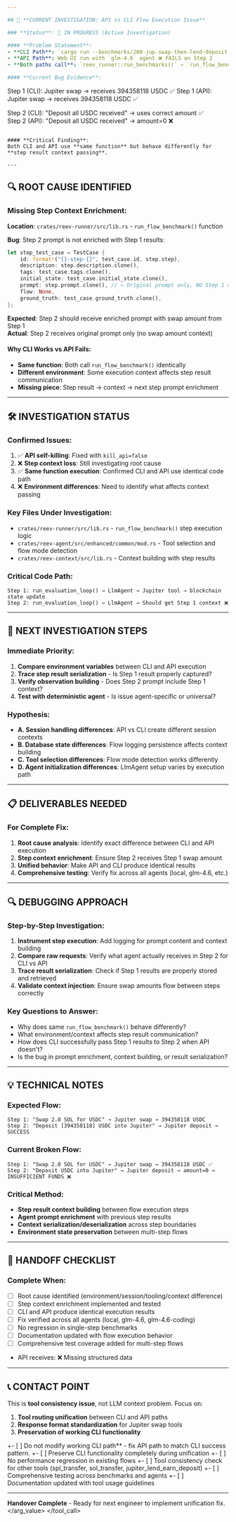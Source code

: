 ```yaml
---

## 🚨 **CURRENT INVESTIGATION: API vs CLI Flow Execution Issue**

### **Status**: 🔄 IN PROGRESS (Active Investigation)

#### **Problem Statement**:
- **CLI Path**: `cargo run --benchmarks/200-jup-swap-then-lend-deposit.yml --agent glm-4.6` ✅ WORKS
- **API Path**: Web UI run with `glm-4.6` agent ❌ FAILS on Step 2
- **Both paths call**: `reev_runner::run_benchmarks()` → `run_flow_benchmark()` → `LlmAgent`

#### **Current Bug Evidence**:
```
Step 1 (CLI): Jupiter swap → receives 394358118 USDC ✅
Step 1 (API): Jupiter swap → receives 394358118 USDC ✅

Step 2 (CLI): "Deposit all USDC received" → uses correct amount ✅  
Step 2 (API): "Deposit all USDC received" → amount=0 ❌
```

#### **Critical Finding**:
Both CLI and API use **same function** but behave differently for **step result context passing**.

---
```


## 🔍 **ROOT CAUSE IDENTIFIED**

### **Missing Step Context Enrichment**:

**Location**: `crates/reev-runner/src/lib.rs` - `run_flow_benchmark()` function

**Bug**: Step 2 prompt is not enriched with Step 1 results:
```rust
let step_test_case = TestCase {
    id: format!("{}-step-{}", test_case.id, step.step),
    description: step.description.clone(),
    tags: test_case.tags.clone(),
    initial_state: test_case.initial_state.clone(),
    prompt: step.prompt.clone(), // ← Original prompt only, NO Step 1 context!
    flow: None,
    ground_truth: test_case.ground_truth.clone(),
};
```

**Expected**: Step 2 should receive enriched prompt with swap amount from Step 1  
**Actual**: Step 2 receives original prompt only (no swap amount context)

#### **Why CLI Works vs API Fails**:
- **Same function**: Both call `run_flow_benchmark()` identically
- **Different environment**: Some execution context affects step result communication
- **Missing piece**: Step result → context → next step prompt enrichment

---

## 🛠️ **INVESTIGATION STATUS**

### **Confirmed Issues**:
1. ✅ **API self-killing**: Fixed with `kill_api=false`
2. ❌ **Step context loss**: Still investigating root cause
3. ✅ **Same function execution**: Confirmed CLI and API use identical code path
4. ❌ **Environment differences**: Need to identify what affects context passing

### **Key Files Under Investigation**:
- `crates/reev-runner/src/lib.rs` - `run_flow_benchmark()` step execution logic
- `crates/reev-agent/src/enhanced/common/mod.rs` - Tool selection and flow mode detection
- `crates/reev-context/src/lib.rs` - Context building with step results

### **Critical Code Path**:
```
Step 1: run_evaluation_loop() → LlmAgent → Jupiter tool → blockchain state update
Step 2: run_evaluation_loop() → LlmAgent → Should get Step 1 context ❌
```

---

## 🎯 **NEXT INVESTIGATION STEPS**

### **Immediate Priority**:
1. **Compare environment variables** between CLI and API execution
2. **Trace step result serialization** - Is Step 1 result properly captured?
3. **Verify observation building** - Does Step 2 prompt include Step 1 context?
4. **Test with deterministic agent** - Is issue agent-specific or universal?

### **Hypothesis**:
- **A. Session handling differences**: API vs CLI create different session contexts
- **B. Database state differences**: Flow logging persistence affects context building  
- **C. Tool selection differences**: Flow mode detection works differently
- **D. Agent initialization differences**: LlmAgent setup varies by execution path

---

## 📋 **DELIVERABLES NEEDED**

### **For Complete Fix**:
1. **Root cause analysis**: Identify exact difference between CLI and API execution
2. **Step context enrichment**: Ensure Step 2 receives Step 1 swap amount  
3. **Unified behavior**: Make API and CLI produce identical results
4. **Comprehensive testing**: Verify fix across all agents (local, glm-4.6, etc.)

---

## 🔍 **DEBUGGING APPROACH**

### **Step-by-Step Investigation**:
1. **Instrument step execution**: Add logging for prompt content and context building
2. **Compare raw requests**: Verify what agent actually receives in Step 2 for CLI vs API
3. **Trace result serialization**: Check if Step 1 results are properly stored and retrieved
4. **Validate context injection**: Ensure swap amounts flow between steps correctly

### **Key Questions to Answer**:
- Why does same `run_flow_benchmark()` behave differently?
- What environment/context affects step result communication?
- How does CLI successfully pass Step 1 results to Step 2 when API doesn't?
- Is the bug in prompt enrichment, context building, or result serialization?

---

## 💡 **TECHNICAL NOTES**

### **Expected Flow**:
```
Step 1: "Swap 2.0 SOL for USDC" → Jupiter swap → 394358118 USDC
Step 2: "Deposit [394358118] USDC into Jupiter" → Jupiter deposit → SUCCESS
```

### **Current Broken Flow**:
```
Step 1: "Swap 2.0 SOL for USDC" → Jupiter swap → 394358118 USDC ✅
Step 2: "Deposit USDC into Jupiter" → Jupiter deposit → amount=0 → INSUFFICIENT FUNDS ❌
```

### **Critical Method**:
- **Step result context building** between flow execution steps
- **Agent prompt enrichment** with previous step results  
- **Context serialization/deserialization** across step boundaries
- **Environment state preservation** between multi-step flows

---

## 🧪 **HANDOFF CHECKLIST**

### **Complete When**:
- [ ] Root cause identified (environment/session/tooling/context difference)
- [ ] Step context enrichment implemented and tested
- [ ] CLI and API produce identical execution results
- [ ] Fix verified across all agents (local, glm-4.6, glm-4.6-coding)
- [ ] No regression in single-step benchmarks
- [ ] Documentation updated with flow execution behavior
- [ ] Comprehensive test coverage added for multi-step flows

- API receives: ❌ Missing structured data

---

## 📞 **CONTACT POINT**

This is **tool consistency issue**, not LLM context problem. Focus on:

1. **Tool routing unification** between CLI and API paths
2. **Response format standardization** for Jupiter swap tools  
3. **Preservation of working CLI functionality**

+-   [ ] Do not modify working CLI path** - fix API path to match CLI success pattern.
+-   [ ] Preserve CLI functionality completely during unification
+-   [ ] No performance regression in existing flows
+-   [ ] Tool consistency check for other tools (spl_transfer, sol_transfer, jupiter_lend_earn_deposit)
+-   [ ] Comprehensive testing across benchmarks and agents
+-   [ ] Documentation updated with tool usage guidelines

---

**Handover Complete** - Ready for next engineer to implement unification fix.</arg_value>
</tool_call>